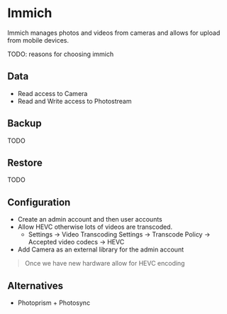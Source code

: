 <!--
SPDX-FileCopyrightText: Andrew Hayzen <ahayzen@gmail.com>

SPDX-License-Identifier: MPL-2.0
-->

# Immich

Immich manages photos and videos from cameras and allows for upload from mobile devices.

TODO: reasons for choosing immich

## Data

  - Read access to Camera
  - Read and Write access to Photostream

## Backup

TODO

## Restore

TODO

## Configuration

  - Create an admin account and then user accounts
  - Allow HEVC otherwise lots of videos are transcoded.
    - Settings -> Video Transcoding Settings -> Transcode Policy -> Accepted video codecs -> HEVC
  - Add Camera as an external library for the admin account

> Once we have new hardware allow for HEVC encoding

## Alternatives

  - Photoprism + Photosync
